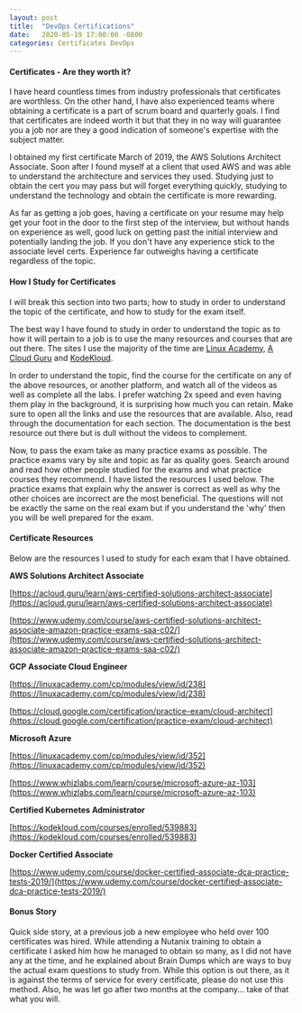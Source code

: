 ```yaml
---
layout: post
title:  "DevOps Certifications"
date:   2020-05-19 17:00:00 -0800
categories: Certificates DevOps
---
```


#### Certificates - Are they worth it?

I have heard countless times from industry professionals that certificates are worthless. On the other hand, I have also experienced teams where obtaining a certificate is a part of scrum board and quarterly goals. I find that certificates are indeed worth it but that they in no way will guarantee you a job nor are they a good indication of someone's expertise with the subject matter. <!--more--> 

I obtained my first certificate March of 2019, the AWS Solutions Architect Associate. Soon after I found myself at a client that used AWS and was able to understand the architecture and services they used. Studying just to obtain the cert you may pass but will forget everything quickly, studying to understand the technology and obtain the certificate is more rewarding. 

As far as getting a job goes, having a certificate on your resume may help get your foot in the door to the first step of the interview, but without hands on experience as well, good luck on getting past the initial interview and potentially landing the job. If you don't have any experience stick to the associate level certs. Experience far outweighs having a certificate regardless of the topic.

#### How I Study for Certificates

I will break this section into two parts; how to study in order to understand the topic of the certificate, and how to study for the exam itself.

The best way I have found to study in order to understand the topic as to how it will pertain to a job is to use the many resources and courses that are out there. The sites I use the majority of the time are [Linux Academy](https://linuxacademy.com/), [A Cloud Guru](https://acloud.guru/) and [KodeKloud](https://kodekloud.com/).

In order to understand the topic, find the course for the certificate on any of the above resources, or another platform, and watch all of the videos as well as complete all the labs. I prefer watching 2x speed and even having them play in the background, it is surprising how much you can retain. Make sure to open all the links and use the resources that are available. Also, read through the documentation for each section. The documentation is the best resource out there but is dull without the videos to complement.

Now, to pass the exam take as many practice exams as possible. The practice exams vary by site and topic as far as quality goes. Search around and read how other people studied for the exams and what practice courses they recommend. I have listed the resources I used below. The practice exams that explain why the answer is correct as well as why the other choices are incorrect are the most beneficial. The questions will not be exactly the same on the real exam but if you understand the 'why' then you will be well prepared for the exam.

#### Certificate Resources

Below are the resources I used to study for each exam that I have obtained.

**AWS Solutions Architect Associate**

[https://acloud.guru/learn/aws-certified-solutions-architect-associate](https://acloud.guru/learn/aws-certified-solutions-architect-associate)

[https://www.udemy.com/course/aws-certified-solutions-architect-associate-amazon-practice-exams-saa-c02/](https://www.udemy.com/course/aws-certified-solutions-architect-associate-amazon-practice-exams-saa-c02/)

**GCP Associate Cloud Engineer**

[https://linuxacademy.com/cp/modules/view/id/238](https://linuxacademy.com/cp/modules/view/id/238)

[https://cloud.google.com/certification/practice-exam/cloud-architect](https://cloud.google.com/certification/practice-exam/cloud-architect)

**Microsoft Azure**

[https://linuxacademy.com/cp/modules/view/id/352](https://linuxacademy.com/cp/modules/view/id/352)

[https://www.whizlabs.com/learn/course/microsoft-azure-az-103](https://www.whizlabs.com/learn/course/microsoft-azure-az-103)

**Certified Kubernetes Administrator**

[https://kodekloud.com/courses/enrolled/539883](https://kodekloud.com/courses/enrolled/539883)

**Docker Certified Associate**

[https://www.udemy.com/course/docker-certified-associate-dca-practice-tests-2019/](https://www.udemy.com/course/docker-certified-associate-dca-practice-tests-2019/)

#### Bonus Story

Quick side story, at a previous job a new employee who held over 100 certificates was hired. While attending a Nutanix training to obtain a certificate I asked him how he managed to obtain so many, as I did not have any at the time, and he explained about Brain Dumps which are ways to buy the actual exam questions to study from. While this option is out there, as it is against the terms of service for every certificate, please do not use this method. Also, he was let go after two months at the company... take of that what you will.
